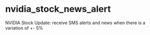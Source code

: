 # nvidia_stock_news_alert
NVIDIA Stock Update: receive SMS alerts and news when there is a variation of +- 5%

